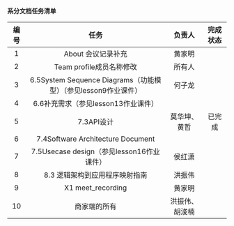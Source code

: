 **系分文档任务清单**

| 编号 | 任务 | 负责人 | 完成状态
| :--: | :--: | :--: | :--:
| 1 | About 会议记录补充                | 黄家明 |
| 2 | Team profile成员名称修改          | 所有人 |
| 3 | 6.5System Sequence Diagrams（功能模型）（参见lesson9作业课件）        | 何子龙 |
| 4 | 6.6补充需求（参见lesson13作业课件） | |
| 5 | 7.3API设计                | 莫华坤、黄哲         | 已完成
| 6 | 7.4Software Architecture Document         | |
| 7 | 7.5Usecase design（参见lesson16作业课件） | 侯红潇 |
| 8 | 8.3 逻辑架构到应用程序映射指南             | 洪振伟 |
| 9 | X1 meet_recording                        | 黄家明 |
| 10 | 商家端的所有                             | 洪振伟、胡浚楠|
